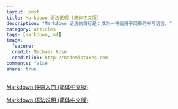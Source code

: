 ```yaml
---
layout: post
title: Markdown 语法说明 (简体中文版)
description: "Markdown 语法的目标是：成为一种适用于网络的书写语言。"
category: articles
tags: [markdown, md]
image:
  feature:
  credit: Michael Rose
  creditlink: http://mademistakes.com
comments: false
share: true
---
```


[Markdown 快速入门 (简体中文版)](http://wowubuntu.com/markdown/basic.html)

[Markdown 语法说明 (简体中文版)](http://wowubuntu.com/markdown/index.html)
